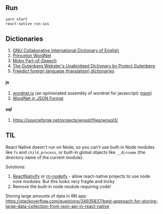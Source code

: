 Run
----

```bash
yarn start
react-native run-ios
```

Dictionaries
------------

1. [GNU Collaborative International Dictionary of English](http://gcide.gnu.org.ua/)
2. [Princeton WordNet](http://wordnet.princeton.edu/wordnet/)
3. [Moby Part-of-Speech](http://icon.shef.ac.uk/Moby/mpos.html)
4. [The Gutenberg Webster's Unabridged Dictionary by Project Gutenberg](http://www.gutenberg.org/ebooks/673)
5. [Freedict foreign language (translation) dictionaries](http://www.freedict.org/ru/)

#### js
1. [wordnet.js](https://github.com/nlp-compromise/wordnet.js) (an opinionated assembly of wordnet for javascript) ([npm](https://www.npmjs.com/package/wordnetjs))
2. [WordNet in JSON Format](https://github.com/fluhus/wordnet-to-json)

#### sql
1. https://sourceforge.net/projects/wnsql/files/wnsql3/

TIL
----

React Native doesn't run on Node, so you can't use built-in Node modules like
`fs` and `child_process`, or built-in global objects like `__dirname` (the
directory name of the current module).

Solutions:
1. [ReactNativify](https://github.com/philikon/ReactNativify) or
   [rn-nodeify](https://github.com/mvayngrib/rn-nodeify) - allow react-native
   projects to use node core modules. But this looks very fragile and tricky
2. Remove the built-in node module requiring code!


Storing large amounts of data in RN app: https://stackoverflow.com/questions/34935837/best-approach-for-storing-large-data-collection-from-json-api-in-react-native

